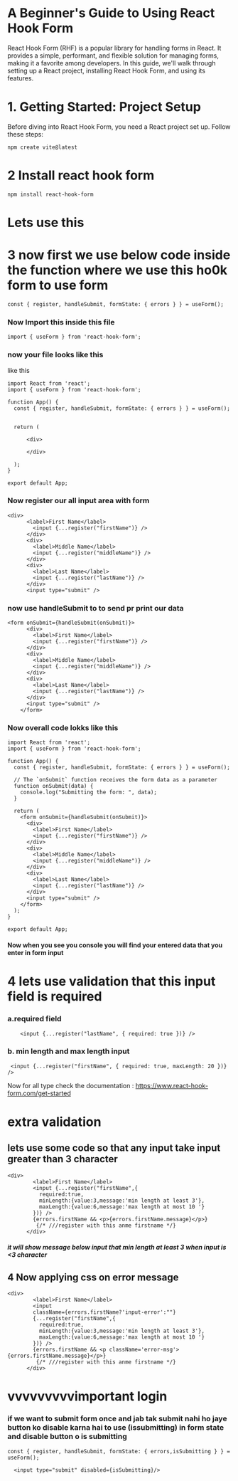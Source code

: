 # A Beginner's Guide to Using React Hook Form

React Hook Form (RHF) is a popular library for handling forms in React. It provides a simple, performant, and flexible solution for managing forms, making it a favorite among developers. In this guide, we'll walk through setting up a React project, installing React Hook Form, and using its features.
# 1. Getting Started: Project Setup
Before diving into React Hook Form, you need a React project set up. Follow these steps:
```
npm create vite@latest
```
# 2 Install react hook form 
```
npm install react-hook-form
```
# Lets use this 
# 3 now first we use below code inside the function where we use this ho0k form to use form 
```
const { register, handleSubmit, formState: { errors } } = useForm();
```
### Now Import this inside this file 
```
import { useForm } from 'react-hook-form';
```
### now your file looks like this 
like this 
```
import React from 'react';
import { useForm } from 'react-hook-form';

function App() {
  const { register, handleSubmit, formState: { errors } } = useForm();

  
  return (
    
      <div>
       
      </div>
  
  );
}

export default App;
```
### Now register our all input area with form 
```
<div>
      <label>First Name</label>
        <input {...register("firstName")} />
      </div>
      <div>
        <label>Middle Name</label>
        <input {...register("middleName")} />
      </div>
      <div>
        <label>Last Name</label>
        <input {...register("lastName")} />
      </div>
      <input type="submit" />
```
### now use handleSubmit to to send pr print our data
```
<form onSubmit={handleSubmit(onSubmit)}>
      <div>
        <label>First Name</label>
        <input {...register("firstName")} />
      </div>
      <div>
        <label>Middle Name</label>
        <input {...register("middleName")} />
      </div>
      <div>
        <label>Last Name</label>
        <input {...register("lastName")} />
      </div>
      <input type="submit" />
    </form>
```
### Now overall code lokks like this
```
import React from 'react';
import { useForm } from 'react-hook-form';

function App() {
  const { register, handleSubmit, formState: { errors } } = useForm();

  // The `onSubmit` function receives the form data as a parameter
  function onSubmit(data) {
    console.log("Submitting the form: ", data);
  }

  return (
    <form onSubmit={handleSubmit(onSubmit)}>
      <div>
        <label>First Name</label>
        <input {...register("firstName")} />
      </div>
      <div>
        <label>Middle Name</label>
        <input {...register("middleName")} />
      </div>
      <div>
        <label>Last Name</label>
        <input {...register("lastName")} />
      </div>
      <input type="submit" />
    </form>
  );
}

export default App;

```
#### Now when you see you console you will find your  entered data that you enter in form input
# 4 lets use validation that this input field is required 
### a.required field 
```
    <input {...register("lastName", { required: true })} />
```
### b. min length and max length input 
```
 <input {...register("firstName", { required: true, maxLength: 20 })} />
```

Now for all type check the documentation :   https://www.react-hook-form.com/get-started

# extra validation 
## lets use some code so that any input take input greater than 3 character 
```
<div>
        <label>First Name</label>
        <input {...register("firstName",{
          required:true,
          minLength:{value:3,message:'min length at least 3'},
          maxLength:{value:6,message:'max length at most 10 '}
        })} />
        {errors.firstName && <p>{errors.firstName.message}</p>}
         {/* ///register with this anme firstname */}
      </div>
```
##### it will show message below input that min length at least 3 when input is <3 character 
## 4 Now applying css on error message 
```
<div>
        <label>First Name</label>
        <input 
        className={errors.firstName?'input-error':""}
        {...register("firstName",{
          required:true,
          minLength:{value:3,message:'min length at least 3'},
          maxLength:{value:6,message:'max length at most 10 '}
        })} />
        {errors.firstName && <p className='error-msg'>{errors.firstName.message}</p>}
         {/* ///register with this anme firstname */}
      </div>
```
# vvvvvvvvvimportant login 
### if we want to submit form once and jab tak submit nahi ho jaye button ko disable karna hai to use (issubmitting) in form state and disable button o is submitting 
```
const { register, handleSubmit, formState: { errors,isSubmitting } } = useForm();
```
```
  <input type="submit" disabled={isSubmitting}/>
```
